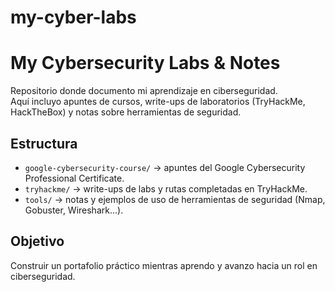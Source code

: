 # my-cyber-labs
# My Cybersecurity Labs & Notes

Repositorio donde documento mi aprendizaje en ciberseguridad.  
Aquí incluyo apuntes de cursos, write-ups de laboratorios (TryHackMe, HackTheBox) y notas sobre herramientas de seguridad.  

## Estructura
- `google-cybersecurity-course/` → apuntes del Google Cybersecurity Professional Certificate.  
- `tryhackme/` → write-ups de labs y rutas completadas en TryHackMe.  
- `tools/` → notas y ejemplos de uso de herramientas de seguridad (Nmap, Gobuster, Wireshark...).  

## Objetivo
Construir un portafolio práctico mientras aprendo y avanzo hacia un rol en ciberseguridad.
